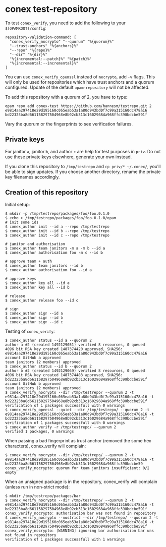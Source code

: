 # conex test-repository

To test `conex_verify`, you need to add the following to your `$(OPAMROOT)/config`:

```
repository-validation-command: [
  "conex_verify_nocrypto" "--quorum" "%{quorum}%"
  "--trust-anchors" "%{anchors}%"
  "--repo" "%{repo}%"
  "--dir" "%{dir}%"
  "%{incremental:--patch}%" "%{patch}%"
  "%{incremental:--incremental}%"
]
```

You can use `conex_verify_openssl` instead of `nocrypto`, add `-v` flags.  This
will only be used for repositories which have trust anchors and a quorum
configured.  Update of the default `opam-repository` will not be affected.

To add this repository with a quorum of 2, you have to type:

```
opam repo add conex-test https://github.com/hannesm/testrepo.git 2 e9814aa297418e29d195160c065eab53a1a80d943bd0f7c99a315160dc478a16 bd22323ba8d661158297504968e8b92cb313c16029684a968ffc390bdcbe591f
```

Vary the quorum or the fingerprints to see verification failures.

## Private keys

For janitor `a`, janitor `b`, and author `c` are help for test purposes in
`priv`.  Do not use these private keys elsewhere, generate your own instead.

If you clone this repository to `/tmp/testrepo` and `cp priv/* ~/.conex/`,
you'll be able to sign updates.  If you choose another directory, rename the
private key filenames accordingly.

## Creation of this repository

Initial setup:

```
$ mkdir -p /tmp/testrepo/packages/foo/foo.0.1.0
$ echo > /tmp/testrepo/packages/foo/foo.0.1.0/opam
# init some ids
$ conex_author init --id a --repo /tmp/testrepo
$ conex_author init --id b --repo /tmp/testrepo
$ conex_author init --id c --repo /tmp/testrepo

# janitor and authorisation
$ conex_author team janitors -m a -m b --id a
$ conex_author authorisation foo -m c --id b

# approve team + auth
$ conex_author team janitors --id b
$ conex_author authorisation foo --id a

# approve keys
$ conex_author key all --id a
$ conex_author key all --id b

# release
$ conex_author release foo --id c

# sign
$ conex_author sign --id a
$ conex_author sign --id b
$ conex_author sign --id c
```

Testing of `conex_verify`:

```
$ conex_author status --id a --quorum 2
author a #2 (created 1492129051) verified 8 resources, 0 queued
4096 bit RSA key created 1487374420 approved, SHA256: e9814aa297418e29d195160c065eab53a1a80d943bd0f7c99a315160dc478a16
account GitHub a approved
team janitors (2 members) approved
$ conex_author status --id b --quorum 2
author b #2 (created 1492129069) verified 8 resources, 0 queued
4096 bit RSA key created 1487374483 approved, SHA256: bd22323ba8d661158297504968e8b92cb313c16029684a968ffc390bdcbe591f
account GitHub b approved
team janitors (2 members) approved
$ conex_verify_nocrypto --dir /tmp/testrepo/ --quorum 2 -t e9814aa297418e29d195160c065eab53a1a80d943bd0f7c99a315160dc478a16 -t bd22323ba8d661158297504968e8b92cb313c16029684a968ffc390bdcbe591f
verification of 1 packages successfull with 0 warnings
$ conex_verify_openssl --quiet --dir /tmp/testrepo/ --quorum 2 -t e9814aa297418e29d195160c065eab53a1a80d943bd0f7c99a315160dc478a16 -t bd22323ba8d661158297504968e8b92cb313c16029684a968ffc390bdcbe591f
verification of 1 packages successfull with 0 warnings
$ conex_author verify -r /tmp/testrepo/ --quorum 2
verified 1 packages, 0 warnings
```

When passing a bad fingerprint as trust anchor (removed the some hex characters), conex_verify will complain:
```
$ conex_verify_nocrypto --dir /tmp/testrepo/ --quorum 2 -t e9814aa297418e29d195160c065eab53a1a80d943bd0f7c99a315160dc478a16 -t bd22323ba8d661158297504968e8b92cb313c16029684a968ffc390bdcbe59
conex_verify_nocrypto: quorum for team janitors insufficient: 0/2 empty
```

When an unsigned package is in the repository, conex_verify will complain (unless run in non-strict mode):
```
$ mkdir /tmp/testrepo/packages/bar
$ conex_verify_nocrypto --dir /tmp/testrepo/ --quorum 2 -t e9814aa297418e29d195160c065eab53a1a80d943bd0f7c99a315160dc478a16 -t bd22323ba8d661158297504968e8b92cb313c16029684a968ffc390bdcbe591f
conex_verify_nocrypto: authorisation bar was not found in repository
$ conex_verify_nocrypto --nostrict --dir /tmp/testrepo/ --quorum 2 -t e9814aa297418e29d195160c065eab53a1a80d943bd0f7c99a315160dc478a16 -t bd22323ba8d661158297504968e8b92cb313c16029684a968ffc390bdcbe591f
conex_verify_nocrypto: [WARNING] ignoring bar authorisation bar was not found in repository
verification of 1 packages successfull with 1 warnings
```
